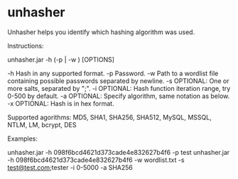 unhasher
========

Unhasher helps you identify which hashing algorithm was used.

Instructions:

unhasher.jar -h <hash> (-p <password> | -w <wordlist>) [OPTIONS]

-h    Hash in any supported format.
-p    Password.
-w    Path to a wordlist file containing possible passwords separated by newline.
-s    OPTIONAL: One or more salts, separated by ";".
-i    OPTIONAL: Hash function iteration range, try 0-500 by default.
-a    OPTIONAL: Specify algorithm, same notation as below.
-x    OPTIONAL: Hash is in hex format.

Supported agorithms: MD5, SHA1, SHA256, SHA512, MySQL, MSSQL, NTLM, LM, bcrypt, DES

Examples:

unhasher.jar -h 098f6bcd4621d373cade4e832627b4f6 -p test
unhasher.jar -h 098f6bcd4621d373cade4e832627b4f6 -w wordlist.txt -s test@test.com;tester -i 0-5000 -a SHA256
